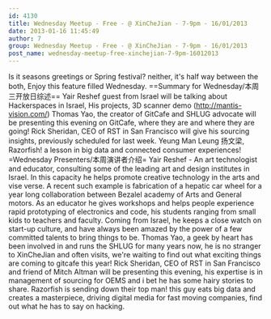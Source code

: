 ```yaml
---
id: 4130
title: Wednesday Meetup - Free - @ XinCheJian - 7-9pm - 16/01/2013
date: 2013-01-16 11:45:49
author: 7
group: Wednesday Meetup - Free - @ XinCheJian - 7-9pm - 16/01/2013
post_name: wednesday-meetup-free-xinchejian-7-9pm-16012013
---
```


Is it seasons greetings or Spring festival? neither, it's half way between the both, Enjoy this feature filled Wednesday. ==Summary for Wednesday/本周三开放日综述== Yair Reshef guest from Israel will be talking about Hackerspaces in Israel, His projects, 3D scanner demo (http://mantis-vision.com/) Thomas Yao, the creator of GitCafe and SHLUG advocate will be presenting this evening on GitCafe, where they are and where they are going! Rick Sheridan, CEO of RST in San Francisco will give his sourcing insights, previously scheduled for last week. Yeung Man Leung 扬文梁, Razorfish! a lesson in big data and connected consumer experiences! =Wednesday Presenters/本周演讲者介绍= Yair Reshef - An art technologist and educator, consulting some of the leading art and design institutes in Israel. In this capacity he helps promote creative technology in the arts and vise verse. A recent such example is fabrication of a hepatic car wheel for a year long collaboration between Bezalel academy of Arts and General motors. As an educator he gives workshops and helps people experience rapid prototyping of electronics and code, his students ranging from small kids to teachers and faculty. Coming from Israel, he keeps a close watch on start-up culture, and have always been amazed by the power of a few committed talents to bring things to be. Thomas Yao, a geek by heart has been involved in and runs the SHLUG for many years now, he is no stranger to XinCheJian and often visits, we're waiting to find out what exciting things are coming to gitcafe this year! Rick Sheridan, CEO of RST in San Francisco and friend of Mitch Altman will be presenting this evening, his expertise is in management of sourcing for OEMS and i bet he has some hairy stories to share. Razorfish is sending down their top man! this guy eats big data and creates a masterpiece, driving digital media for fast moving companies, find out what he has to say on hacking.